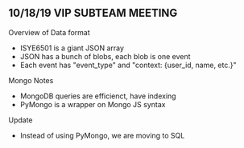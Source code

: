 ## 10/18/19 VIP SUBTEAM MEETING

Overview of Data format
 - ISYE6501 is a giant JSON array
 - JSON has a bunch of blobs, each blob is one event
 - Each event has "event_type" and "context: {user_id, name, etc.}"

Mongo Notes
 - MongoDB queries are efficienct, have indexing
 - PyMongo is a wrapper on Mongo JS syntax

Update 
 - Instead of using PyMongo, we are moving to SQL
